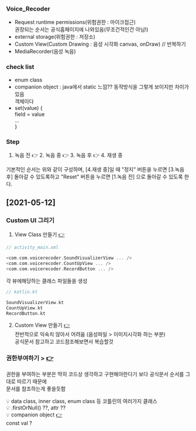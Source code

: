 ### Voice_Recoder
+ Request runtime permissions(위험권한 : 마이크접근)  
  권장되는 순서는 공식홈페이지에 나와있음(무조건적인건 아님!)
+ external storage(위험권한 : 저장소)
+ Custom View(Custom Drawing : 음성 시각화 canvas, onDraw) // 반복하기
+ MediaRecorder(음성 녹음)

### check list
+ enum class
+ companion object : java에서 static 느낌?? 동작방식을 그렇게 보이지만 차이가 있음  
  객체이다
+ set(value) {  
  field = value  
  ...  
  }


### Step
1. 녹음 전 👉 2. 녹음 중 👉 3. 녹음 후 👉 4. 재생 중  

기본적인 순서는 위와 같이 구성하며, [4.재생 중]일 때 "정지" 버튼을 누르면 [3.녹음 후] 돌아갈 수 있도록하고 "Reset" 버튼을 누르면 [1.녹음 전] 으로 돌아갈 수 있도록 한다.

## [2021-05-12]

### Custom UI 그리기
1. View Class 만들기 [👉](https://developer.android.com/training/custom-views/create-view?hl=ko)
  ```KOTLIN
  // activity_main.xml
    
  <com.com.voicerecoder.SoundVisualizerView ... />
  <com.com.voicerecoder.CountUpView ... />
  <com.com.voicerecoder.RecordButton ... />
  ```
  각 뷰에해당하는 클래스 파일들을 생성
  ```KOTLIN
  // kotlin.kt
  
  SoundVisualizerView.kt
  CountUpView.kt
  RecordButton.kt
  ```
2. Custom View 만들기 [👉](https://developer.android.com/training/custom-views/custom-drawing?hl=ko)  
  전반적으로 익숙치 않아서 어려움 (음성파일 > 이미지시각화 하는 부분)  
  공식문서 참고하고 코드참조해보면서 복습할것
  
### 권한부여하기 > [👉](https://developer.android.com/training/permissions/requesting?hl=ko#allow-system-manage-request-code)
권한을 부여하는 부분은 딱히 코드상 생각하고 구현해야한다기 보다 공식문서 순서를 그대로 따르기 때문에  
문서를 참조하는게 좋을듯함 

💡 data class, inner class, enum class 등 코틀린의 여러가지 클래스  
💡 .firstOrNull() ??, attr ??  
💡 companion object [👉](https://www.bsidesoft.com/8187)  
  const val ?

